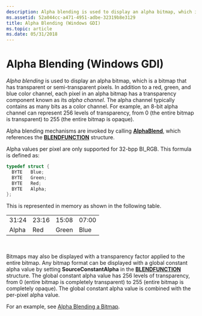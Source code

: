 ```yaml
---
description: Alpha blending is used to display an alpha bitmap, which is a bitmap that has transparent or semi-transparent pixels.
ms.assetid: 52a044cc-a471-4951-adbe-32319b8e3129
title: Alpha Blending (Windows GDI)
ms.topic: article
ms.date: 05/31/2018
---
```


# Alpha Blending (Windows GDI)

*Alpha blending* is used to display an alpha bitmap, which is a bitmap that has transparent or semi-transparent pixels. In addition to a red, green, and blue color channel, each pixel in an alpha bitmap has a transparency component known as its *alpha channel*. The alpha channel typically contains as many bits as a color channel. For example, an 8-bit alpha channel can represent 256 levels of transparency, from 0 (the entire bitmap is transparent) to 255 (the entire bitmap is opaque).

Alpha blending mechanisms are invoked by calling [**AlphaBlend**](/windows/desktop/api/WinGdi/nf-wingdi-alphablend), which references the [**BLENDFUNCTION**](/windows/desktop/api/Wingdi/ns-wingdi-blendfunction) structure.

Alpha values per pixel are only supported for 32-bpp BI\_RGB. This formula is defined as:


```C++
typedef struct {
  BYTE   Blue;
  BYTE   Green;
  BYTE   Red;
  BYTE   Alpha;
};
```



This is represented in memory as shown in the following table.



|       |       |       |       |
|-------|-------|-------|-------|
| 31:24 | 23:16 | 15:08 | 07:00 |
| Alpha | Red   | Green | Blue  |



 

Bitmaps may also be displayed with a transparency factor applied to the entire bitmap. Any bitmap format can be displayed with a global constant alpha value by setting **SourceConstantAlpha** in the [**BLENDFUNCTION**](/windows/desktop/api/Wingdi/ns-wingdi-blendfunction) structure. The global constant alpha value has 256 levels of transparency, from 0 (entire bitmap is completely transparent) to 255 (entire bitmap is completely opaque). The global constant alpha value is combined with the per-pixel alpha value.

For an example, see [Alpha Blending a Bitmap](alpha-blending-a-bitmap.md).

 

 



